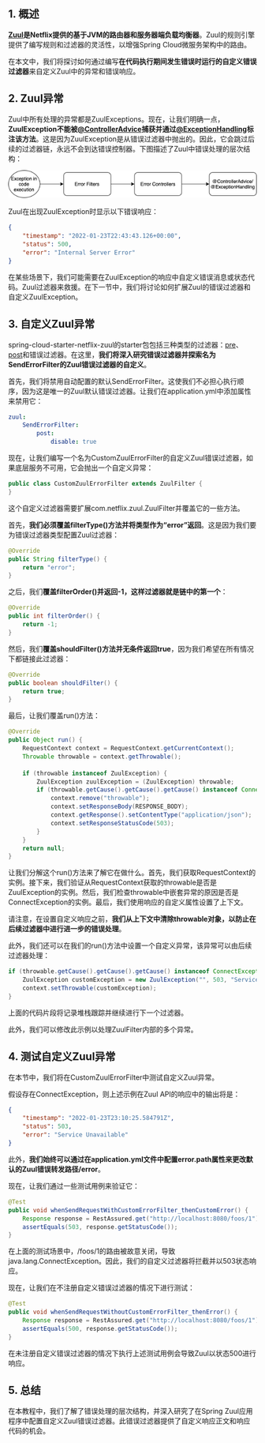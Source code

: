 ## 1. 概述

**[Zuul](https://www.baeldung.com/spring-rest-with-zuul-proxy)是Netflix提供的基于JVM的路由器和服务器端负载均衡器**。Zuul的规则引擎提供了编写规则和过滤器的灵活性，以增强Spring Cloud微服务架构中的路由。

在本文中，我们将探讨如何通过编写**在代码执行期间发生错误时运行的自定义错误过滤器**来自定义Zuul中的异常和错误响应。

## 2. Zuul异常

Zuul中所有处理的异常都是ZuulExceptions。现在，让我们明确一点，**ZuulException不能被[@ControllerAdvice](https://www.baeldung.com/exception-handling-for-rest-with-spring#controlleradvice)捕获并通过[@ExceptionHandling](https://www.baeldung.com/exception-handling-for-rest-with-spring#exceptionhandler)标注该方法**。这是因为ZuulException是从错误过滤器中抛出的。因此，它会跳过后续的过滤器链，永远不会到达错误控制器。下图描述了Zuul中错误处理的层次结构：

<img src="../assets/img.png">

Zuul在出现ZuulException时显示以下错误响应：

```json
{
	"timestamp": "2022-01-23T22:43:43.126+00:00",
	"status": 500,
	"error": "Internal Server Error"
}
```

在某些场景下，我们可能需要在ZuulException的响应中自定义错误消息或状态代码。Zuul过滤器来救援。在下一节中，我们将讨论如何扩展Zuul的错误过滤器和自定义ZuulException。

## 3. 自定义Zuul异常

spring-cloud-starter-netflix-zuul的starter包包括三种类型的过滤器：[pre](https://www.baeldung.com/spring-rest-with-zuul-proxy#filter)、[post](https://www.baeldung.com/zuul-filter-modifying-response-body)和错误过滤器。在这里，**我们将深入研究错误过滤器并探索名为SendErrorFilter的Zuul错误过滤器的自定义**。

首先，我们将禁用自动配置的默认SendErrorFilter。这使我们不必担心执行顺序，因为这是唯一的Zuul默认错误过滤器。让我们在application.yml中添加属性来禁用它：

```yaml
zuul:
    SendErrorFilter:
        post:
            disable: true
```

现在，让我们编写一个名为CustomZuulErrorFilter的自定义Zuul错误过滤器，如果底层服务不可用，它会抛出一个自定义异常：

```java
public class CustomZuulErrorFilter extends ZuulFilter {
}
```

这个自定义过滤器需要扩展com.netflix.zuul.ZuulFilter并覆盖它的一些方法。

首先，**我们必须覆盖filterType()方法并将类型作为“error”返回**。这是因为我们要为错误过滤器类型配置Zuul过滤器：

```java
@Override
public String filterType() {
    return "error";
}
```

之后，我们**覆盖filterOrder()并返回-1，这样过滤器就是链中的第一个**：

```java
@Override
public int filterOrder() {
    return -1;
}
```

然后，我们**覆盖shouldFilter()方法并无条件返回true**，因为我们希望在所有情况下都链接此过滤器：

```java
@Override
public boolean shouldFilter() {
    return true;
}
```

最后，让我们覆盖run()方法：

```java
@Override
public Object run() {
    RequestContext context = RequestContext.getCurrentContext();
    Throwable throwable = context.getThrowable();

    if (throwable instanceof ZuulException) {
        ZuulException zuulException = (ZuulException) throwable;
        if (throwable.getCause().getCause().getCause() instanceof ConnectException) {
            context.remove("throwable");
            context.setResponseBody(RESPONSE_BODY);
            context.getResponse().setContentType("application/json");
            context.setResponseStatusCode(503);
        }
    }
    return null;
}
```

让我们分解这个run()方法来了解它在做什么。首先，我们获取RequestContext的实例。接下来，我们验证从RequestContext获取的throwable是否是ZuulException的实例。然后，我们检查throwable中嵌套异常的原因是否是ConnectException的实例。最后，我们使用响应的自定义属性设置了上下文。

请注意，在设置自定义响应之前，**我们从上下文中清除throwable对象，以防止在后续过滤器中进行进一步的错误处理**。

此外，我们还可以在我们的run()方法中设置一个自定义异常，该异常可以由后续过滤器处理：

```java
if (throwable.getCause().getCause().getCause() instanceof ConnectException) {
    ZuulException customException = new ZuulException("", 503, "Service Unavailable");
    context.setThrowable(customException);
}
```

上面的代码片段将记录堆栈跟踪并继续进行下一个过滤器。

此外，我们可以修改此示例以处理ZuulFilter内部的多个异常。

## 4. 测试自定义Zuul异常

在本节中，我们将在CustomZuulErrorFilter中测试自定义Zuul异常。

假设存在ConnectException，则上述示例在Zuul API的响应中的输出将是：

```json
{
	"timestamp": "2022-01-23T23:10:25.584791Z",
	"status": 503,
	"error": "Service Unavailable"
}
```

此外，**我们始终可以通过在application.yml文件中配置error.path属性来更改默认的Zuul错误转发路径/error**。

现在，让我们通过一些测试用例来验证它：

```java
@Test
public void whenSendRequestWithCustomErrorFilter_thenCustomError() {
    Response response = RestAssured.get("http://localhost:8080/foos/1");
    assertEquals(503, response.getStatusCode());
}
```

在上面的测试场景中，/foos/1的路由被故意关闭，导致java.lang.ConnectException。因此，我们的自定义过滤器将拦截并以503状态响应。

现在，让我们在不注册自定义错误过滤器的情况下进行测试：

```java
@Test
public void whenSendRequestWithoutCustomErrorFilter_thenError() {
    Response response = RestAssured.get("http://localhost:8080/foos/1");
    assertEquals(500, response.getStatusCode());
}
```

在未注册自定义错误过滤器的情况下执行上述测试用例会导致Zuul以状态500进行响应。

## 5. 总结

在本教程中，我们了解了错误处理的层次结构，并深入研究了在Spring Zuul应用程序中配置自定义Zuul错误过滤器。此错误过滤器提供了自定义响应正文和响应代码的机会。